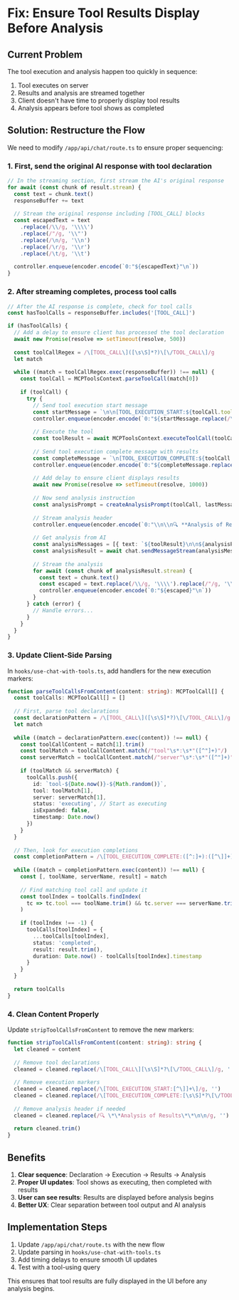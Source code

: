 # Fix: Ensure Tool Results Display Before Analysis

## Current Problem

The tool execution and analysis happen too quickly in sequence:
1. Tool executes on server
2. Results and analysis are streamed together
3. Client doesn't have time to properly display tool results
4. Analysis appears before tool shows as completed

## Solution: Restructure the Flow

We need to modify `/app/api/chat/route.ts` to ensure proper sequencing:

### 1. First, send the original AI response with tool declaration

```typescript
// In the streaming section, first stream the AI's original response
for await (const chunk of result.stream) {
  const text = chunk.text()
  responseBuffer += text
  
  // Stream the original response including [TOOL_CALL] blocks
  const escapedText = text
    .replace(/\\/g, '\\\\')
    .replace(/"/g, '\\"')
    .replace(/\n/g, '\\n')
    .replace(/\r/g, '\\r')
    .replace(/\t/g, '\\t')
  
  controller.enqueue(encoder.encode(`0:"${escapedText}"\n`))
}
```

### 2. After streaming completes, process tool calls

```typescript
// After the AI response is complete, check for tool calls
const hasToolCalls = responseBuffer.includes('[TOOL_CALL]')

if (hasToolCalls) {
  // Add a delay to ensure client has processed the tool declaration
  await new Promise(resolve => setTimeout(resolve, 500))
  
  const toolCallRegex = /\[TOOL_CALL\]([\s\S]*?)\[\/TOOL_CALL\]/g
  let match
  
  while ((match = toolCallRegex.exec(responseBuffer)) !== null) {
    const toolCall = MCPToolsContext.parseToolCall(match[0])
    
    if (toolCall) {
      try {
        // Send tool execution start message
        const startMessage = `\n\n[TOOL_EXECUTION_START:${toolCall.tool}:${toolCall.server}]\n`
        controller.enqueue(encoder.encode(`0:"${startMessage.replace(/\n/g, '\\n')}"\n`))
        
        // Execute the tool
        const toolResult = await MCPToolsContext.executeToolCall(toolCall)
        
        // Send tool execution complete message with results
        const completeMessage = `\n[TOOL_EXECUTION_COMPLETE:${toolCall.tool}:${toolCall.server}]\n${toolResult}\n[/TOOL_EXECUTION_COMPLETE]\n\n`
        controller.enqueue(encoder.encode(`0:"${completeMessage.replace(/\n/g, '\\n').replace(/"/g, '\\"')}"\n`))
        
        // Add delay to ensure client displays results
        await new Promise(resolve => setTimeout(resolve, 1000))
        
        // Now send analysis instruction
        const analysisPrompt = createAnalysisPrompt(toolCall, lastMessage.content)
        
        // Stream analysis header
        controller.enqueue(encoder.encode(`0:"\\n\\n🔍 **Analysis of Results**\\n\\n"\n`))
        
        // Get analysis from AI
        const analysisMessages = [{ text: `${toolResult}\n\n${analysisPrompt}` }]
        const analysisResult = await chat.sendMessageStream(analysisMessages)
        
        // Stream the analysis
        for await (const chunk of analysisResult.stream) {
          const text = chunk.text()
          const escaped = text.replace(/\\/g, '\\\\').replace(/"/g, '\\"').replace(/\n/g, '\\n')
          controller.enqueue(encoder.encode(`0:"${escaped}"\n`))
        }
      } catch (error) {
        // Handle errors...
      }
    }
  }
}
```

### 3. Update Client-Side Parsing

In `hooks/use-chat-with-tools.ts`, add handlers for the new execution markers:

```typescript
function parseToolCallsFromContent(content: string): MCPToolCall[] {
  const toolCalls: MCPToolCall[] = []
  
  // First, parse tool declarations
  const declarationPattern = /\[TOOL_CALL\]([\s\S]*?)\[\/TOOL_CALL\]/g
  let match
  
  while ((match = declarationPattern.exec(content)) !== null) {
    const toolCallContent = match[1].trim()
    const toolMatch = toolCallContent.match(/"tool"\s*:\s*"([^"]+)"/)
    const serverMatch = toolCallContent.match(/"server"\s*:\s*"([^"]+)"/)
    
    if (toolMatch && serverMatch) {
      toolCalls.push({
        id: `tool-${Date.now()}-${Math.random()}`,
        tool: toolMatch[1],
        server: serverMatch[1],
        status: 'executing', // Start as executing
        isExpanded: false,
        timestamp: Date.now()
      })
    }
  }
  
  // Then, look for execution completions
  const completionPattern = /\[TOOL_EXECUTION_COMPLETE:([^:]+):([^\]]+)\]([\s\S]*?)\[\/TOOL_EXECUTION_COMPLETE\]/g
  
  while ((match = completionPattern.exec(content)) !== null) {
    const [, toolName, serverName, result] = match
    
    // Find matching tool call and update it
    const toolIndex = toolCalls.findIndex(
      tc => tc.tool === toolName.trim() && tc.server === serverName.trim() && tc.status === 'executing'
    )
    
    if (toolIndex !== -1) {
      toolCalls[toolIndex] = {
        ...toolCalls[toolIndex],
        status: 'completed',
        result: result.trim(),
        duration: Date.now() - toolCalls[toolIndex].timestamp
      }
    }
  }
  
  return toolCalls
}
```

### 4. Clean Content Properly

Update `stripToolCallsFromContent` to remove the new markers:

```typescript
function stripToolCallsFromContent(content: string): string {
  let cleaned = content
  
  // Remove tool declarations
  cleaned = cleaned.replace(/\[TOOL_CALL\][\s\S]*?\[\/TOOL_CALL\]/g, '')
  
  // Remove execution markers
  cleaned = cleaned.replace(/\[TOOL_EXECUTION_START:[^\]]+\]/g, '')
  cleaned = cleaned.replace(/\[TOOL_EXECUTION_COMPLETE:[\s\S]*?\[\/TOOL_EXECUTION_COMPLETE\]/g, '')
  
  // Remove analysis header if needed
  cleaned = cleaned.replace(/🔍 \*\*Analysis of Results\*\*\n\n/g, '')
  
  return cleaned.trim()
}
```

## Benefits

1. **Clear sequence**: Declaration → Execution → Results → Analysis
2. **Proper UI updates**: Tool shows as executing, then completed with results
3. **User can see results**: Results are displayed before analysis begins
4. **Better UX**: Clear separation between tool output and AI analysis

## Implementation Steps

1. Update `/app/api/chat/route.ts` with the new flow
2. Update parsing in `hooks/use-chat-with-tools.ts`
3. Add timing delays to ensure smooth UI updates
4. Test with a tool-using query

This ensures that tool results are fully displayed in the UI before any analysis begins.
